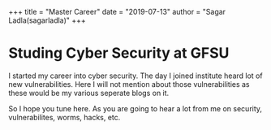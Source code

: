 +++
title = "Master Career"
date = "2019-07-13"
author = "Sagar Ladla(sagarladla)"
+++

# Studing Cyber Security at GFSU

I started my career into cyber security. The day I joined institute heard lot of new vulnerabilities. Here I will not mention about those
vulnerabilities as these would be my various seperate blogs on it.

So I hope you tune here. As you are going to hear a lot from me on security, vulnerabilites, worms, hacks, etc.
